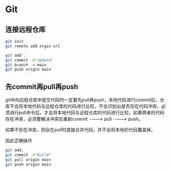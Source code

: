 Git
===

## 连接远程仓库

```bash
git init
git remote add orgin url

git add .
git commit -m"update"
git branch -m main
git push origin main
```

## 先commit再pull再push

git中向远程仓库中提交代码时一定要先pull再push，本地代码进行commit后，仓库不会将本地代码与远程仓库的代码进行比较，不会识别出是否存在代码冲突，必须进行pull命令后，才会将本地代码与远程仓库的代码进行比较，如果两者的代码存在冲突，必须要解决冲突后重新commit ----> pull ----> push。

如果不存在冲突，则会在pull时直接合并代码，并不会将本地的代码覆盖掉。

因此正确操作

```bash
git add.
git commit -m"build"
git pull origin main
git push origin main
```

